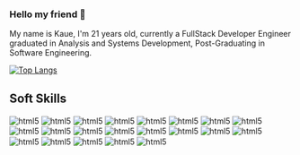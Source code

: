 ### Hello my friend 👋

My name is Kaue, I'm 21 years old, currently a FullStack Developer Engineer graduated in Analysis and Systems Development, Post-Graduating in Software Engineering.


[![Top Langs](https://github-readme-stats.vercel.app/api/top-langs/?username=sh4rkzy&layout=compact&theme=gruvbox)](https://github.com/sh4rkzy/github-readme-stats)
## Soft Skills

 <img align="center" alt="html5"
    src="https://img.shields.io/badge/javascript-%2320232a.svg?style=for-the-badge&logo=javascript&logoColor=%2361DAFB"/>
    <img align="center" alt="html5"
    src="https://img.shields.io/badge/nodejs-%2320232a.svg?style=for-the-badge&logo=nodejs&logoColor=%2361DAFB"/>
    <img align="center" alt="html5"
    src="https://img.shields.io/badge/typescript-%2320232a.svg?style=for-the-badge&logo=typescript&logoColor=%2361DAFB"/>
    <img align="center" alt="html5"
    src="https://img.shields.io/badge/go-%2320232a.svg?style=for-the-badge&logo=go&logoColor=%2361DAFB"/>
    <img align="center" alt="html5"
    src="https://img.shields.io/badge/flutter-%2320232a.svg?style=for-the-badge&logo=flutter&logoColor=%2361DAFB"/>
    <img align="center" alt="html5"
    src="https://img.shields.io/badge/dart-%2320232a.svg?style=for-the-badge&logo=dart&logoColor=%2361DAFB"/>
   <img align="center" alt="html5"
    src="https://img.shields.io/badge/aws-%2320232a.svg?style=for-the-badge&logo=aws&logoColor=%2361DAFB"/>
     <img align="center" alt="html5"
    src="https://img.shields.io/badge/jwt-%2320232a.svg?style=for-the-badge&logo=jwt&logoColor=%2361DAFB"/>
    <img align="center" alt="html5"
    src="https://img.shields.io/badge/nextjs-%2320232a.svg?style=for-the-badge&logo=nextjs&logoColor=%2361DAFB"/>
    <img align="center" alt="html5"
    src="https://img.shields.io/badge/react-%2320232a.svg?style=for-the-badge&logo=react&logoColor=%2361DAFB"/>
    <img align="center" alt="html5"
    src="https://img.shields.io/badge/redux-%2320232a.svg?style=for-the-badge&logo=redux&logoColor=%2361DAFB"/>
    <img align="center" alt="html5"
    src="https://img.shields.io/badge/html5-%2320232a.svg?style=for-the-badge&logo=html5&logoColor=%2361DAFB"/>
    <img align="center" alt="html5"
    src="https://img.shields.io/badge/css3-%2320232a.svg?style=for-the-badge&logo=css3&logoColor=%2361DAFB"/>
    <img align="center" alt="html5"
    src="https://img.shields.io/badge/git-%2320232a.svg?style=for-the-badge&logo=git&logoColor=%2361DAFB"/>
    <img align="center" alt="html5"
    src="https://img.shields.io/badge/github-%2320232a.svg?style=for-the-badge&logo=github&logoColor=%2361DAFB"/>
    <img align="center" alt="html5"
    src="https://img.shields.io/badge/python-%2320232a.svg?style=for-the-badge&logo=python&logoColor=%2361DAFB"/>
    <img align="center" alt="html5"
    src="https://img.shields.io/badge/postgresql-%2320232a.svg?style=for-the-badge&logo=postgresql&logoColor=%2361DAFB"/>
    <img align="center" alt="html5"
    src="https://img.shields.io/badge/mongodb-%2320232a.svg?style=for-the-badge&logo=mongodb&logoColor=%2361DAFB"/>
    <img align="center" alt="html5"
    src="https://img.shields.io/badge/nodejs-%2320232a.svg?style=for-the-badge&logo=nodejs&logoColor=%2361DAFB"/>
    <img align="center" alt="html5"
    src="https://img.shields.io/badge/express-%2320232a.svg?style=for-the-badge&logo=express&logoColor=%2361DAFB"/>
    <img align="center" alt="html5"
    src="https://img.shields.io/badge/sql-%2320232a.svg?style=for-the-badge&logo=sql&logoColor=%2361DAFB"/>
